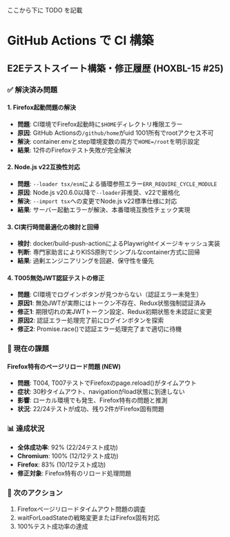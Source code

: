 ここから下に TODO を記載

# GitHub Actions で CI 構築

## E2Eテストスイート構築・修正履歴 (HOXBL-15 #25)

### ✅ 解決済み問題

#### 1. Firefox起動問題の解決
- **問題**: CI環境でFirefox起動時に`$HOME`ディレクトリ権限エラー
- **原因**: GitHub Actionsの`/github/home`がuid 1001所有でrootアクセス不可
- **解決**: container.envとstep環境変数の両方で`HOME=/root`を明示設定
- **結果**: 12件のFirefoxテスト失敗が完全解決

#### 2. Node.js v22互換性対応
- **問題**: `--loader tsx/esm`による循環参照エラー`ERR_REQUIRE_CYCLE_MODULE`
- **原因**: Node.js v20.6.0以降で`--loader`非推奨、v22で厳格化
- **解決**: `--import tsx`への変更でNode.js v22標準仕様に対応
- **結果**: サーバー起動エラーが解決、本番環境互換性チェック実現

#### 3. CI実行時間最適化の検討と回帰
- **検討**: docker/build-push-actionによるPlaywrightイメージキャッシュ実装
- **判断**: 専門家助言によりKISS原則でシンプルなcontainer方式に回帰
- **結果**: 過剰エンジニアリングを回避、保守性を優先

#### 4. T005無効JWT認証テストの修正
- **問題**: CI環境でログインボタンが見つからない（認証エラー未発生）
- **原因1**: 無効JWTが実際にはトークン不存在、Redux状態強制認証済み
- **修正1**: 期限切れの実JWTトークン設定、Redux初期状態を未認証に変更
- **原因2**: 認証エラー処理完了前にログインボタンを探索
- **修正2**: Promise.race()で認証エラー処理完了まで適切に待機

### 🔄 現在の課題

#### Firefox特有のページリロード問題 (NEW)
- **問題**: T004, T007テストでFirefoxのpage.reload()がタイムアウト
- **症状**: 30秒タイムアウト、navigationがload状態に到達しない
- **影響**: ローカル環境でも発生、Firefox特有の問題と推測
- **状況**: 22/24テストが成功、残り2件がFirefox固有問題

### 📊 達成状況
- **全体成功率**: 92% (22/24テスト成功)
- **Chromium**: 100% (12/12テスト成功)
- **Firefox**: 83% (10/12テスト成功)
- **修正対象**: Firefox特有のリロード処理問題

### 🎯 次のアクション
1. Firefoxページリロードタイムアウト問題の調査
2. waitForLoadStateの戦略変更またはFirefox固有対応
3. 100%テスト成功率の達成